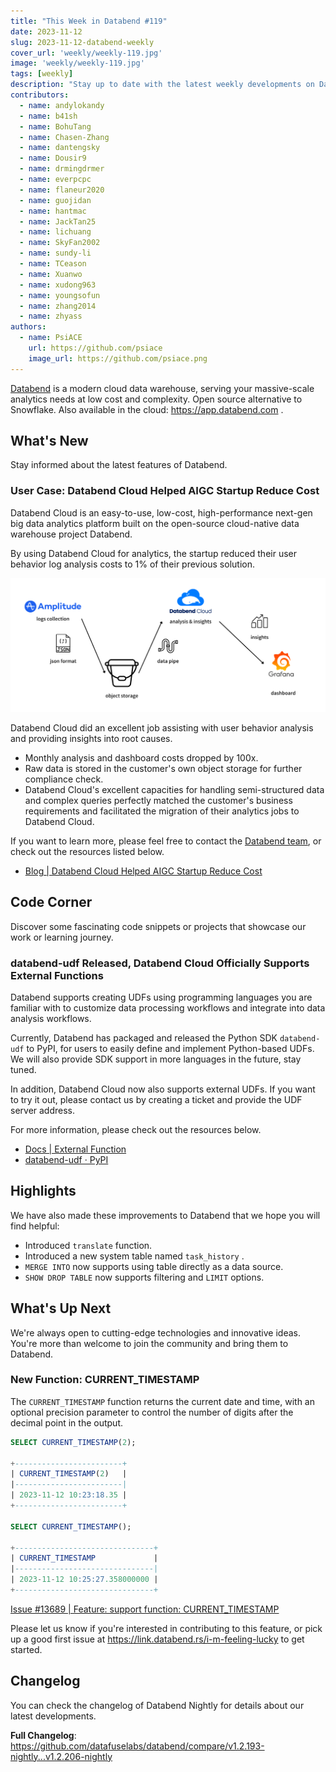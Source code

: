 ```yaml
---
title: "This Week in Databend #119"
date: 2023-11-12
slug: 2023-11-12-databend-weekly
cover_url: 'weekly/weekly-119.jpg'
image: 'weekly/weekly-119.jpg'
tags: [weekly]
description: "Stay up to date with the latest weekly developments on Databend!"
contributors:
  - name: andylokandy
  - name: b41sh
  - name: BohuTang
  - name: Chasen-Zhang
  - name: dantengsky
  - name: Dousir9
  - name: drmingdrmer
  - name: everpcpc
  - name: flaneur2020
  - name: guojidan
  - name: hantmac
  - name: JackTan25
  - name: lichuang
  - name: SkyFan2002
  - name: sundy-li
  - name: TCeason
  - name: Xuanwo
  - name: xudong963
  - name: youngsofun
  - name: zhang2014
  - name: zhyass
authors:
  - name: PsiACE
    url: https://github.com/psiace
    image_url: https://github.com/psiace.png
---
```


[Databend](https://github.com/datafuselabs/databend) is a modern cloud data warehouse, serving your massive-scale analytics needs at low cost and complexity. Open source alternative to Snowflake. Also available in the cloud: <https://app.databend.com> .

## What's New

Stay informed about the latest features of Databend.

### User Case: Databend Cloud Helped AIGC Startup Reduce Cost

Databend Cloud is an easy-to-use, low-cost, high-performance next-gen big data analytics platform built on the open-source cloud-native data warehouse project Databend.

By using Databend Cloud for analytics, the startup reduced their user behavior log analysis costs to 1% of their previous solution.

![Databend Cloud AIGC Solution](../static/img/blog/databend-cloud-aigc-solution.png)

Databend Cloud did an excellent job assisting with user behavior analysis and providing insights into root causes.

- Monthly analysis and dashboard costs dropped by 100x.
- Raw data is stored in the customer's own object storage for further compliance check.
- Databend Cloud's excellent capacities for handling semi-structured data and complex queries perfectly matched the customer's business requirements and facilitated the migration of their analytics jobs to Databend Cloud.

If you want to learn more, please feel free to contact the [Databend team](https://databend.com/contact-us/), or check out the resources listed below.

- [Blog | Databend Cloud Helped AIGC Startup Reduce Cost](https://www.databend.com/blog/down-costs-for-aigc-startup/)

## Code Corner

Discover some fascinating code snippets or projects that showcase our work or learning journey.

### databend-udf Released, Databend Cloud Officially Supports External Functions

Databend supports creating UDFs using programming languages you are familiar with to customize data processing workflows and integrate into data analysis workflows.

Currently, Databend has packaged and released the Python SDK `databend-udf` to PyPI, for users to easily define and implement Python-based UDFs. We will also provide SDK support in more languages in the future, stay tuned. 

In addition, Databend Cloud now also supports external UDFs. If you want to try it out, please contact us by creating a ticket and provide the UDF server address.

For more information, please check out the resources below.

- [Docs | External Function](https://databend.rs/doc/sql-commands/ddl/external-function/)
- [databend-udf · PyPI](https://pypi.org/project/databend-udf/)

## Highlights

We have also made these improvements to Databend that we hope you will find helpful:

- Introduced `translate` function.
- Introduced a new system table named `task_history` .
- `MERGE INTO` now supports using table directly as a data source. 
- `SHOW DROP TABLE` now supports filtering and `LIMIT` options.

## What's Up Next

We're always open to cutting-edge technologies and innovative ideas. You're more than welcome to join the community and bring them to Databend.

### New Function: CURRENT_TIMESTAMP

The `CURRENT_TIMESTAMP` function returns the current date and time, with an optional precision parameter to control the number of digits after the decimal point in the output.


```SQL
SELECT CURRENT_TIMESTAMP(2);

+------------------------+
| CURRENT_TIMESTAMP(2)   |
|------------------------|
| 2023-11-12 10:23:18.35 |
+------------------------+

SELECT CURRENT_TIMESTAMP();

+-------------------------------+
| CURRENT_TIMESTAMP             |
|-------------------------------|
| 2023-11-12 10:25:27.358000000 |
+-------------------------------+
```

[Issue #13689 | Feature: support function: CURRENT_TIMESTAMP](https://github.com/datafuselabs/databend/issues/13689)

Please let us know if you're interested in contributing to this feature, or pick up a good first issue at <https://link.databend.rs/i-m-feeling-lucky> to get started.

## Changelog

You can check the changelog of Databend Nightly for details about our latest developments.

**Full Changelog**: <https://github.com/datafuselabs/databend/compare/v1.2.193-nightly...v1.2.206-nightly>

